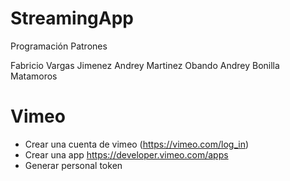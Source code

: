 # StreamingApp
Programación Patrones

Fabricio Vargas Jimenez
Andrey Martinez Obando
Andrey Bonilla Matamoros

# Vimeo

- Crear una cuenta de vimeo (https://vimeo.com/log_in)
- Crear una app https://developer.vimeo.com/apps
- Generar personal token
   
